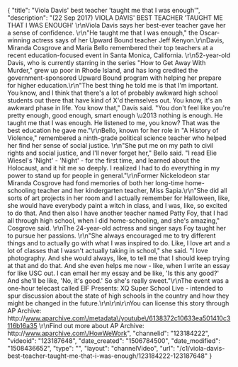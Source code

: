 {
    "title": "Viola Davis' best teacher 'taught me that I was enough'",
    "description": "(22 Sep 2017) VIOLA DAVIS' BEST TEACHER 'TAUGHT ME THAT I WAS ENOUGH' \r\nViola Davis says her best-ever teacher gave her a sense of confidence. \r\n\"He taught me that I was enough,\" the Oscar-winning actress says of her Upward Bound teacher Jeff Kenyon.\r\nDavis, Miranda Cosgrove and Maria Bello remembered their top teachers at a recent education-focused event in Santa Monica, California. \r\n52-year-old Davis, who is currently starring in the series \"How to Get Away With Murder,\" grew up poor in Rhode Island, and has long credited the government-sponsored Upward Bound program with helping her prepare for higher education.\r\n\"The best thing he told me is that I'm important.  You know, and I think that there's a lot of probably awkward high school students out there that have kind of X'd themselves out.  You know, it's an awkward phase in life.  You know that,\" Davis said.  \"You don't feel like you're pretty enough, good enough, smart enough \u2013 nothing is enough.  He taught me that I was enough.  He listened to me, you know?  That was the best education he gave me.\"\r\nBello, known for her role in \"A History of Violence,\" remembered a ninth-grade political science teacher who helped her find her sense of social justice. \r\n\"She put me on my path to civil rights and social justice, and I'll never forget her,\" Bello said.  \"I read Elie Wiesel's 'Night' - 'Night' - for the first time, and learned about the Holocaust, and it hit me so deeply.  I realized I had to do everything in my power to stand up for people in general.\"\r\nFormer Nickelodeon star Miranda Cosgrove had fond memories of both her long-time home-schooling teacher and her kindergarten teacher, Miss Sapia.\r\n\"She did all sorts of art projects in her room and I actually remember for Halloween, like, she would have everybody paint a witch in class, and I was, like, so excited to do that.  And then also I have another teacher named Patty Foy, that I had all through high school, when I did home-schooling, and she's amazing,\" Cosgrove said. \r\nThe 24-year-old actress and singer says Foy taught her to pursue her passions. \r\n\"She always encouraged me to try different things and to actually go with what I was inspired to do.  Like, I love art and a lot of classes that I wasn't actually taking in school,\" she said.  \"I love photography.  And she would always, like, to tell me that I should keep trying at that and do that.  And she even helps me now - like, when I write an essay for like USC out.  I can email her my essay and be like, 'Is this any good?' And she'll be like, 'No, it's good.'  So she's really sweet.\"\r\nThe event was a one-hour telecast called EIF Presents: XQ Super School Live - intended to spur discussion about the state of high schools in the country and how they might be changed in the future.\r\n\r\n\r\nYou can license this story through AP Archive: http:\/\/www.aparchive.com\/metadata\/youtube\/6138372c10633ea501410c3116b16a35 \r\nFind out more about AP Archive: http:\/\/www.aparchive.com\/HowWeWork",
    "channelid": "123184222",
    "videoid": "123187648",
    "date_created": "1506784500",
    "date_modified": "1508436652",
    "type": "",
    "layout": "channelVideo",
    "url": "\/c1\/viola-davis-best-teacher-taught-me-that-i-was-enough\/123184222-123187648"
}